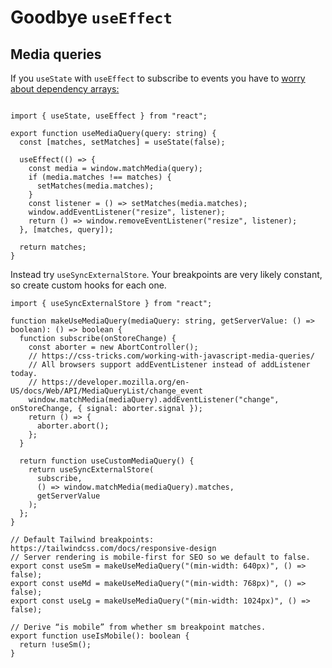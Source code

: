 # Goodbye `useEffect`

## Media queries

If you `useState` with `useEffect` to subscribe to events you have to [worry about dependency arrays:](https://fireship.io/snippets/use-media-query-hook/)

```tsx

import { useState, useEffect } from "react";

export function useMediaQuery(query: string) {
  const [matches, setMatches] = useState(false);

  useEffect(() => {
    const media = window.matchMedia(query);
    if (media.matches !== matches) {
      setMatches(media.matches);
    }
    const listener = () => setMatches(media.matches);
    window.addEventListener("resize", listener);
    return () => window.removeEventListener("resize", listener);
  }, [matches, query]);

  return matches;
}
```

Instead try `useSyncExternalStore`. Your breakpoints are very likely constant, so create custom hooks for each one.

```tsx
import { useSyncExternalStore } from "react";

function makeUseMediaQuery(mediaQuery: string, getServerValue: () => boolean): () => boolean {
  function subscribe(onStoreChange) {
    const aborter = new AbortController();
    // https://css-tricks.com/working-with-javascript-media-queries/
    // All browsers support addEventListener instead of addListener today.
    // https://developer.mozilla.org/en-US/docs/Web/API/MediaQueryList/change_event
    window.matchMedia(mediaQuery).addEventListener("change", onStoreChange, { signal: aborter.signal });
    return () => {
      aborter.abort();
    };
  }

  return function useCustomMediaQuery() {
    return useSyncExternalStore(
      subscribe,
      () => window.matchMedia(mediaQuery).matches,
      getServerValue
    );
  };
}

// Default Tailwind breakpoints: https://tailwindcss.com/docs/responsive-design
// Server rendering is mobile-first for SEO so we default to false.
export const useSm = makeUseMediaQuery("(min-width: 640px)", () => false);
export const useMd = makeUseMediaQuery("(min-width: 768px)", () => false);
export const useLg = makeUseMediaQuery("(min-width: 1024px)", () => false);

// Derive “is mobile” from whether sm breakpoint matches.
export function useIsMobile(): boolean {
  return !useSm();
}
```
